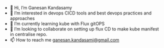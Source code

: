 - 👋 Hi, I’m Ganesan Kandasamy
- 👀 I’m interested in devops CICD tools and best devops practices and approaches
- 🌱 I’m currently learning kube with Flux gitOPS
- 💞️ I’m looking to collaborate on setting up flux CD to make kube manifest in centralise repo.
- 📫 How to reach me ganesan.kandasami@gmail.com

<!---
ganes891/ganes891 is a ✨ special ✨ repository because its `README.md` (this file) appears on your GitHub profile.
You can click the Preview link to take a look at your changes.
--->
